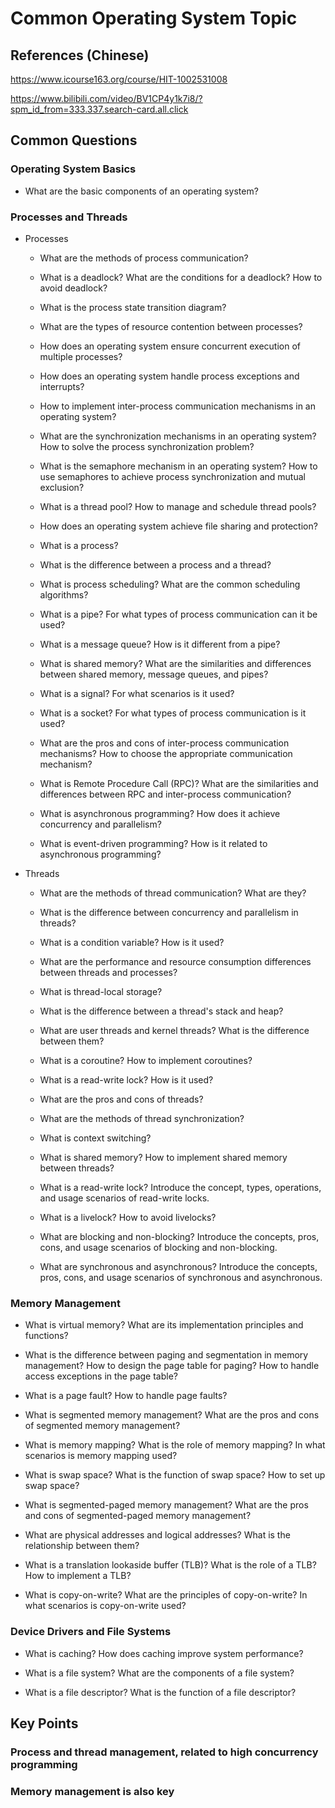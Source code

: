 # Common Operating System Topic

## References (Chinese)

https://www.icourse163.org/course/HIT-1002531008

https://www.bilibili.com/video/BV1CP4y1k7i8/?spm_id_from=333.337.search-card.all.click

## Common Questions

### Operating System Basics

- What are the basic components of an operating system?

### Processes and Threads

- Processes

	- What are the methods of process communication?

	- What is a deadlock? What are the conditions for a deadlock? How to avoid deadlock?

	- What is the process state transition diagram?

	- What are the types of resource contention between processes?

	- How does an operating system ensure concurrent execution of multiple processes?

	- How does an operating system handle process exceptions and interrupts?

	- How to implement inter-process communication mechanisms in an operating system?

	- What are the synchronization mechanisms in an operating system? How to solve the process synchronization problem?

	- What is the semaphore mechanism in an operating system? How to use semaphores to achieve process synchronization and mutual exclusion?

	- What is a thread pool? How to manage and schedule thread pools?

	- How does an operating system achieve file sharing and protection?

	- What is a process?

	- What is the difference between a process and a thread?

	- What is process scheduling? What are the common scheduling algorithms?

	- What is a pipe? For what types of process communication can it be used?

	- What is a message queue? How is it different from a pipe?

	- What is shared memory? What are the similarities and differences between shared memory, message queues, and pipes?

	- What is a signal? For what scenarios is it used?

	- What is a socket? For what types of process communication is it used?

	- What are the pros and cons of inter-process communication mechanisms? How to choose the appropriate communication mechanism?

	- What is Remote Procedure Call (RPC)? What are the similarities and differences between RPC and inter-process communication?

	- What is asynchronous programming? How does it achieve concurrency and parallelism?

	- What is event-driven programming? How is it related to asynchronous programming?

- Threads

	- What are the methods of thread communication? What are they?

	- What is the difference between concurrency and parallelism in threads?

	- What is a condition variable? How is it used?

	- What are the performance and resource consumption differences between threads and processes?

	- What is thread-local storage?

	- What is the difference between a thread's stack and heap?

	- What are user threads and kernel threads? What is the difference between them?

	- What is a coroutine? How to implement coroutines?

	- What is a read-write lock? How is it used?

	- What are the pros and cons of threads?

	- What are the methods of thread synchronization?

	- What is context switching?

	- What is shared memory? How to implement shared memory between threads?

	- What is a read-write lock? Introduce the concept, types, operations, and usage scenarios of read-write locks.

	- What is a livelock? How to avoid livelocks?

	- What are blocking and non-blocking? Introduce the concepts, pros, cons, and usage scenarios of blocking and non-blocking.

	- What are synchronous and asynchronous? Introduce the concepts, pros, cons, and usage scenarios of synchronous and asynchronous.

### Memory Management

- What is virtual memory? What are its implementation principles and functions?

- What is the difference between paging and segmentation in memory management? How to design the page table for paging? How to handle access exceptions in the page table?

- What is a page fault? How to handle page faults?

- What is segmented memory management? What are the pros and cons of segmented memory management?

- What is memory mapping? What is the role of memory mapping? In what scenarios is memory mapping used?

- What is swap space? What is the function of swap space? How to set up swap space?

- What is segmented-paged memory management? What are the pros and cons of segmented-paged memory management?

- What are physical addresses and logical addresses? What is the relationship between them?

- What is a translation lookaside buffer (TLB)? What is the role of a TLB? How to implement a TLB?

- What is copy-on-write? What are the principles of copy-on-write? In what scenarios is copy-on-write used?

### Device Drivers and File Systems

- What is caching? How does caching improve system performance?

- What is a file system? What are the components of a file system?

- What is a file descriptor? What is the function of a file descriptor?

## Key Points

### Process and thread management, related to high concurrency programming

### Memory management is also key
